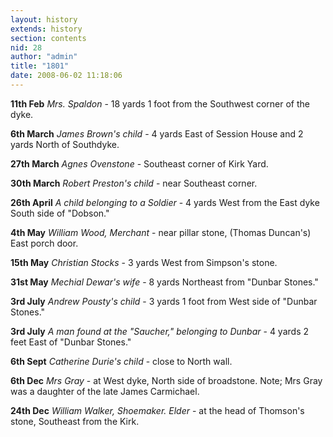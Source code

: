 ```yaml
---
layout: history
extends: history
section: contents
nid: 28
author: "admin"
title: "1801"
date: 2008-06-02 11:18:06
---
```


**11th Feb** *Mrs. Spaldon* - 18 yards 1 foot from the Southwest corner of the dyke.

**6th March** *James Brown's child* - 4 yards East of Session House and 2 yards North of Southdyke.

**27th March** *Agnes Ovenstone* - Southeast corner of Kirk Yard.

**30th March** *Robert Preston's child* - near Southeast corner.

**26th April** *A child belonging to a Soldier* - 4 yards West from the East dyke South side of "Dobson."

**4th May** *William Wood, Merchant* - near pillar stone, (Thomas Duncan's) East porch door.

**15th May** *Christian Stocks* - 3 yards West from Simpson's stone.

**31st May** *Mechial Dewar's wife* - 8 yards Northeast from "Dunbar Stones."

**3rd July** *Andrew Pousty's child* - 3 yards 1 foot from West side of "Dunbar Stones."

**3rd July** *A man found at the "Saucher," belonging to Dunbar* - 4 yards 2 feet East of "Dunbar Stones."

**6th Sept** *Catherine Durie's child* - close to North wall.

**6th Dec** *Mrs Gray* - at West dyke, North side of broadstone. Note; Mrs Gray was a daughter of the late James Carmichael.

**24th Dec** *William Walker, Shoemaker. Elder* - at the head of Thomson's stone, Southeast from the Kirk.